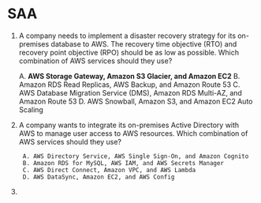 # SAA

1. A company needs to implement a disaster recovery strategy for its on-premises database to AWS. The recovery time objective (RTO) and recovery point objective (RPO) should be as low as possible. Which combination of AWS services should they use?
   
   A. **AWS Storage Gateway, Amazon S3 Glacier, and Amazon EC2**
   B. Amazon RDS Read Replicas, AWS Backup, and Amazon Route 53
   C. AWS Database Migration Service (DMS), Amazon RDS Multi-AZ, and Amazon Route 53
   D. AWS Snowball, Amazon S3, and Amazon EC2 Auto Scaling

		
  
		

3. A company wants to integrate its on-premises Active Directory with AWS to manage user access to AWS resources. Which combination of AWS services should they use?
		
		A. AWS Directory Service, AWS Single Sign-On, and Amazon Cognito  
		B. Amazon RDS for MySQL, AWS IAM, and AWS Secrets Manager  
		C. AWS Direct Connect, Amazon VPC, and AWS Lambda  
		D. AWS DataSync, Amazon EC2, and AWS Config  
		

4. 



   

